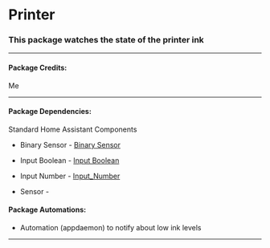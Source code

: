 # Printer

### This package watches the state of the printer ink

<hr --- </hr> 

<h4 align="left">Package Credits:</h4>

Me

<hr --- </hr>

<h4 align="left">Package Dependencies:</h4>

Standard Home Assistant Components

* Binary Sensor - [Binary Sensor](https://www.home-assistant.io/components/binary_sensor.template/)

* Input Boolean - [Input Boolean](https://www.home-assistant.io/components/input_boolean/)

* Input Number - [Input_Number](https://www.home-assistant.io/components/input_number/)

* Sensor - 

<h4 align="left">Package Automations:</h4>

* Automation (appdaemon) to notify about low ink levels

<hr --- </hr>